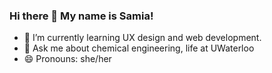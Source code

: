 ### Hi there 👋 My name is Samia!
<ul>
  <li>🌱 I’m currently learning UX design and web development.</li>
  <li>💬 Ask me about chemical engineering, life at UWaterloo</li>
  <li>😄 Pronouns: she/her</li>
</ul>

<!--
**samiaxahmed/samiaxahmed** is a ✨ _special_ ✨ repository because its `README.md` (this file) appears on your GitHub profile.

Here are some ideas to get you started:

- 🔭 I’m currently working on ...
- 🌱 I’m currently learning UX design and web development.
- 👯 I’m looking to collaborate on ...
- 🤔 I’m looking for help with ...
- 💬 Ask me about chemical engineering, life at UWaterloo
- 📫 How to reach me: ...
- 😄 Pronouns: she/her
- ⚡ Fun fact: ...
-->
